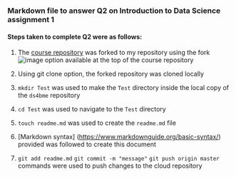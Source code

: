 ### Markdown file to answer Q2 on Introduction to Data Science assignment 1

#### Steps taken to complete Q2 were as follows:
1. The [course repository](https://github.com/bcaffo/ds4bme) was forked to my repository using
the fork ![image](https://github.com/dmannan/ds4bme/blob/master/Test/Q2fork_assign1.png) option
available at the top of the course repository

2. Using git clone option, the forked repository was cloned locally

3. `mkdir Test` was used to make the `Test` directory inside the local copy of the `ds4bme` repository

4. `cd Test` was used to navigate to the `Test` directory

5. `touch readme.md` was used to create the `readme.md` file

6. [Markdown syntax] (https://www.markdownguide.org/basic-syntax/) provided was followed to create this document

7. `git add readme.md`
    `git commit -m "message"`
    `git push origin master`
    commands were used to push changes to the cloud repository
